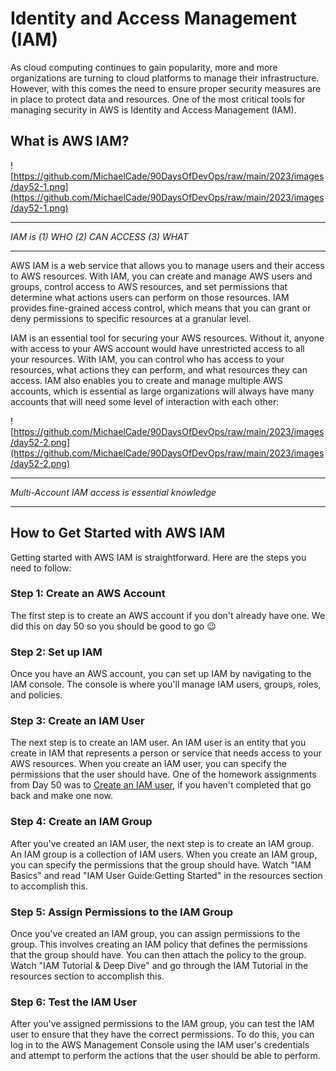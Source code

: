 # Identity and Access Management (IAM)

As cloud computing continues to gain popularity, more and more organizations are turning to cloud platforms to manage their infrastructure. However, with this comes the need to ensure proper security measures are in place to protect data and resources. One of the most critical tools for managing security in AWS is Identity and Access Management (IAM).

## What is AWS IAM?

![https://github.com/MichaelCade/90DaysOfDevOps/raw/main/2023/images/day52-1.png](https://github.com/MichaelCade/90DaysOfDevOps/raw/main/2023/images/day52-1.png)

---

*IAM is (1) WHO (2) CAN ACCESS (3) WHAT*

---

AWS IAM is a web service that allows you to manage users and their access to AWS resources. With IAM, you can create and manage AWS users and groups, control access to AWS resources, and set permissions that determine what actions users can perform on those resources. IAM provides fine-grained access control, which means that you can grant or deny permissions to specific resources at a granular level.

IAM is an essential tool for securing your AWS resources. Without it, anyone with access to your AWS account would have unrestricted access to all your resources. With IAM, you can control who has access to your resources, what actions they can perform, and what resources they can access. IAM also enables you to create and manage multiple AWS accounts, which is essential as large organizations will always have many accounts that will need some level of interaction with each other:

![https://github.com/MichaelCade/90DaysOfDevOps/raw/main/2023/images/day52-2.png](https://github.com/MichaelCade/90DaysOfDevOps/raw/main/2023/images/day52-2.png)

---

*Multi-Account IAM access is essential knowledge*

---

## How to Get Started with AWS IAM

Getting started with AWS IAM is straightforward. Here are the steps you need to follow:

### Step 1: Create an AWS Account

The first step is to create an AWS account if you don't already have one. We did this on day 50 so you should be good to go 😉

### Step 2: Set up IAM

Once you have an AWS account, you can set up IAM by navigating to the IAM console. The console is where you'll manage IAM users, groups, roles, and policies.

### Step 3: Create an IAM User

The next step is to create an IAM user. An IAM user is an entity that you create in IAM that represents a person or service that needs access to your AWS resources. When you create an IAM user, you can specify the permissions that the user should have. One of the homework assignments from Day 50 was to [Create an IAM user](https://docs.aws.amazon.com/IAM/latest/UserGuide/id_users_create.html), if you haven't completed that go back and make one now.

### Step 4: Create an IAM Group

After you've created an IAM user, the next step is to create an IAM group. An IAM group is a collection of IAM users. When you create an IAM group, you can specify the permissions that the group should have. Watch "IAM Basics" and read "IAM User Guide:Getting Started" in the resources section to accomplish this.

### Step 5: Assign Permissions to the IAM Group

Once you've created an IAM group, you can assign permissions to the group. This involves creating an IAM policy that defines the permissions that the group should have. You can then attach the policy to the group. Watch "IAM Tutorial & Deep Dive" and go through the IAM Tutorial in the resources section to accomplish this.

### Step 6: Test the IAM User

After you've assigned permissions to the IAM group, you can test the IAM user to ensure that they have the correct permissions. To do this, you can log in to the AWS Management Console using the IAM user's credentials and attempt to perform the actions that the user should be able to perform.